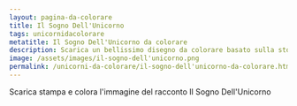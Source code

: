 ```yaml
---
layout: pagina-da-colorare
title: Il Sogno Dell'Unicorno
tags: unicornidacolorare
metatitle: Il Sogno Dell'Unicorno da colorare
description: Scarica un bellissimo disegno da colorare basato sulla storia Il Sogno Dell'Unicorno
image: /assets/images/il-sogno-dell'unicorno.png
permalink: /unicorni-da-colorare/il-sogno-dell'unicorno-da-colorare.html
---
```

Scarica stampa e colora l'immagine del racconto Il Sogno Dell'Unicorno
